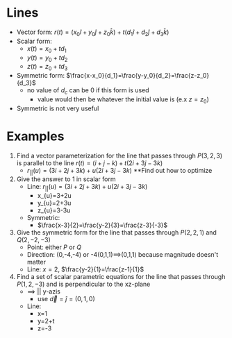 # Lines

- Vector form: $r(t)=(x_0\hat{i}+y_0\hat{j}+z_0\hat{k})+t(d_1\hat{i}+d_2\hat{j}+d_3\hat{k})$
- Scalar form:
	- $x(t)=x_0+td_1$
	- $y(t)=y_0+td_2$
	- $z(t)=z_0+td_3$
- Symmetric form: $\frac{x-x_0}{d_1}=\frac{y-y_0}{d_2}=\frac{z-z_0}{d_3}$
	- no value of $d_c$ can be 0 if this form is used
		- value would then be whatever the initial value is (e.x $z=z_0$)
- Symmetric is not very useful

# Examples

1. Find a vector parameterization for the line that passes through $P(3,2,3)$ is parallel to the line $r(t)=(i+j-k)+t(2i+3j-3k)$
	- $r_{||}(u)=(3i+2j+3k)+u(2i+3j-3k)$  **Find out how to optimize
2. Give the answer to 1 in scalar form
	- Line: $r_{||}(u)=(3i+2j+3k)+u(2i+3j-3k)$ 
		- x_{u}=3+2u
		- y_{u}=2+3u
		- z_{u}=3-3u
	- Symmetric:
		- $\frac{x-3}{2}=\frac{y-2}{3}=\frac{z-3}{-3}$
3. Give the symmetric form for the line that passes through $P(2,2,1)$ and $Q(2,-2,-3)$
	- Point: either $P$ or $Q$
	- Direction: (0,-4,-4) or -4(0,1,1)$\implies$(0,1,1) because magnitude doesn't matter
	- Line: $x=2$, $\frac{y-2}{1}=\frac{z-1}{1}$
4. Find a set of scalar parametric equations for the line that passes through $P(1,2,-3)$ and is perpendicular to the xz-plane
	- $\implies$ || y-azis
		- use $\overrightarrow{d}=\hat{j}=(0,1,0)$
	- Line:
		- x=1
		- y=2+t
		- z=-3